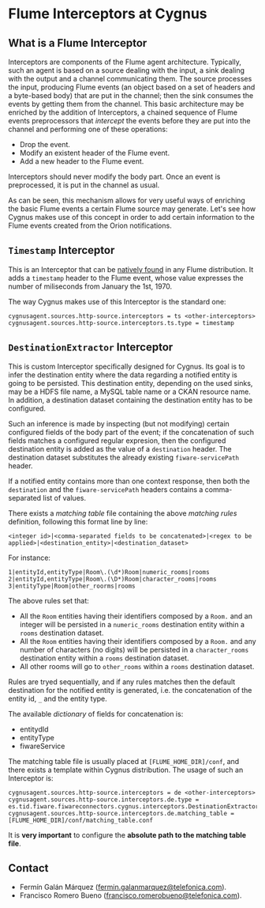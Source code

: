 # Flume Interceptors at Cygnus

## What is a Flume Interceptor
Interceptors are components of the Flume agent architecture. Typically, such an agent is based on a source dealing with the input, a sink dealing with the output and a channel communicating them. The source processes the input, producing Flume events (an object based on a set of headers and a byte-based body) that are put in the channel; then the sink consumes the events by getting them from the channel. This basic architecture may be enriched by the addition of Interceptors, a chained sequence of Flume events preprocessors that <i>intercept</i> the events before they are put into the channel and performing one of these operations:

* Drop the event.
* Modify an existent header of the Flume event.
* Add a new header to the Flume event.

Interceptors should never modify the body part. Once an event is preprocessed, it is put in the channel as usual.

As can be seen, this mechanism allows for very useful ways of enriching the basic Flume events a certain Flume source may generate. Let's see how Cygnus makes use of this concept in order to add certain information to the Flume events created from the Orion notifications.   

## `Timestamp` Interceptor
This is an Interceptor that can be [natively found](https://flume.apache.org/FlumeUserGuide.html#timestamp-interceptor) in any Flume distribution. It adds a `timestamp` header to the Flume event, whose value expresses the number of miliseconds from January the 1st, 1970.

The way Cygnus makes use of this Interceptor is the standard one:

    cygnusagent.sources.http-source.interceptors = ts <other-interceptors>
    cygnusagent.sources.http-source.interceptors.ts.type = timestamp 

## `DestinationExtractor` Interceptor
This is custom Interceptor specifically designed for Cygnus. Its goal is to infer the destination entity where the data regarding a notified entity is going to be persisted. This destination entity, depending on the used sinks, may be a HDFS file name, a MySQL table name or a CKAN resource name. In addition, a destination dataset containing the destination entity has to be configured.

Such an inference is made by inspecting (but not modifying) certain configured fields of the body part of the event; if the concatenation of such fields matches a configured regular expresion, then the configured destination entity is added as the value of a `destination` header. The destination dataset substitutes the already existing `fiware-servicePath` header.

If a notified entity contains more than one context response, then both the `destination` and the `fiware-servicePath` headers contains a comma-separated list of values.

There exists a <i>matching table</i> file containing the above <i>matching rules</i> definition, following this format line by line:

    <integer id>|<comma-separated fields to be concatenated>|<regex to be applied>|<destination_entity>|<destination_dataset>

For instance:

    1|entityId,entityType|Room\.(\d*)Room|numeric_rooms|rooms
    2|entityId,entityType|Room\.(\D*)Room|character_rooms|rooms
    3|entityType|Room|other_roorms|rooms

The above rules set that:

* All the `Room` entities having their identifiers composed by a `Room.` and an integer will be persisted in a `numeric_rooms` destination entity within a `rooms` destination dataset.
* All the `Room` entities having their identifiers composed by a `Room.` and any number of characters (no digits) will be persisted in a `character_rooms` destination entity within a `rooms` destination dataset.
* All other rooms will go to `other_rooms` within a `rooms` destination dataset.

Rules are tryed sequentially, and if any rules matches then the default destination for the notified entity is generated, i.e. the concatenation of the entity id, `_` and the entity type.

The available <i>dictionary</i> of fields for concatenation is:

* entitydId
* entityType
* fiwareService

The matching table file is usually placed at `[FLUME_HOME_DIR]/conf`, and there exists a template within Cygnus distribution. The usage of such an Interceptor is:

    cygnusagent.sources.http-source.interceptors = de <other-interceptors>
    cygnusagent.sources.http-source.interceptors.de.type = es.tid.fiware.fiwareconnectors.cygnus.interceptors.DestinationExtractor$Builder
    cygnusagent.sources.http-source.interceptors.de.matching_table = [FLUME_HOME_DIR]/conf/matching_table.conf

It is <b>very important</b> to configure the <b>absolute path to the matching table file</b>. 

## Contact

* Fermín Galán Márquez (fermin.galanmarquez@telefonica.com).
* Francisco Romero Bueno (francisco.romerobueno@telefonica.com).
